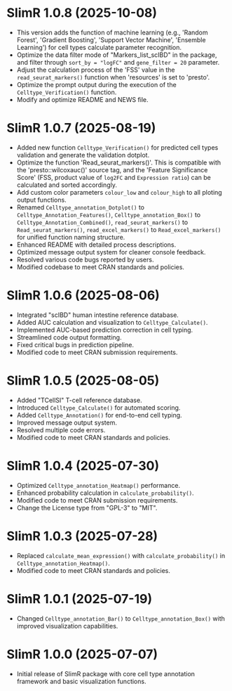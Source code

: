 # SlimR 1.0.8 (2025-10-08)

-   This version adds the function of machine learning (e.g., 'Random Forest', 'Gradient Boosting', 'Support Vector Machine', 'Ensemble Learning') for cell types calculate parameter recognition.
-   Optimize the data filter mode of "Markers_list_scIBD" in the package, and filter through `sort_by = "logFC"` and `gene_filter = 20` parameter.
-   Adjust the calculation process of the 'FSS' value in the `read_seurat_markers()` function when 'resources' is set to 'presto'.
-   Optimize the prompt output during the execution of the `Celltype_Verification()` function.
-   Modify and optimize README and NEWS file.

# SlimR 1.0.7 (2025-08-19)

-   Added new function `Celltype_Verification()` for predicted cell types validation and generate the validation dotplot.
-   Optimize the function 'Read_seurat_markers()'. This is compatible with the 'presto::wilcoxauc()' source tag, and the 'Feature Significance Score' (FSS, product value of `log2FC` and `Expression ratio`) can be calculated and sorted accordingly.
-   Add custom color parameters `colour_low` and `colour_high` to all ploting output functions.
-   Renamed `Celltype_annotation_Dotplot()` to `Celltype_Annotation_Features()`, `Celltype_annotation_Box()` to `Celltype_Annotation_Combined()`, `read_seurat_markers()` to `Read_seurat_markers()`, `read_excel_markers()` to `Read_excel_markers()` for unified function naming structure.
-   Enhanced README with detailed process descriptions.
-   Optimized message output system for cleaner console feedback.
-   Resolved various code bugs reported by users.
-   Modified codebase to meet CRAN standards and policies.

# SlimR 1.0.6 (2025-08-06)

-   Integrated "scIBD" human intestine reference database.
-   Added AUC calculation and visualization to `Celltype_Calculate()`.
-   Implemented AUC-based prediction correction in cell typing.
-   Streamlined code output formatting.
-   Fixed critical bugs in prediction pipeline.
-   Modified code to meet CRAN submission requirements.

# SlimR 1.0.5 (2025-08-05)

-   Added "TCellSI" T-cell reference database.
-   Introduced `Celltype_Calculate()` for automated scoring.
-   Added `Celltype_Annotation()` for end-to-end cell typing.
-   Improved message output system.
-   Resolved multiple code errors.
-   Modified code to meet CRAN standards and policies.

# SlimR 1.0.4 (2025-07-30)

-   Optimized `Celltype_annotation_Heatmap()` performance.
-   Enhanced probability calculation in `calculate_probability()`.
-   Modified code to meet CRAN submission requirements.
-   Change the License type from "GPL-3" to "MIT".

# SlimR 1.0.3 (2025-07-28)

-   Replaced `calculate_mean_expression()` with `calculate_probability()` in `Celltype_annotation_Heatmap()`.
-   Modified code to meet CRAN standards and policies.

# SlimR 1.0.1 (2025-07-19)

-   Changed `Celltype_annotation_Bar()` to `Celltype_annotation_Box()` with improved visualization capabilities.

# SlimR 1.0.0 (2025-07-07)

-   Initial release of SlimR package with core cell type annotation framework and basic visualization functions.